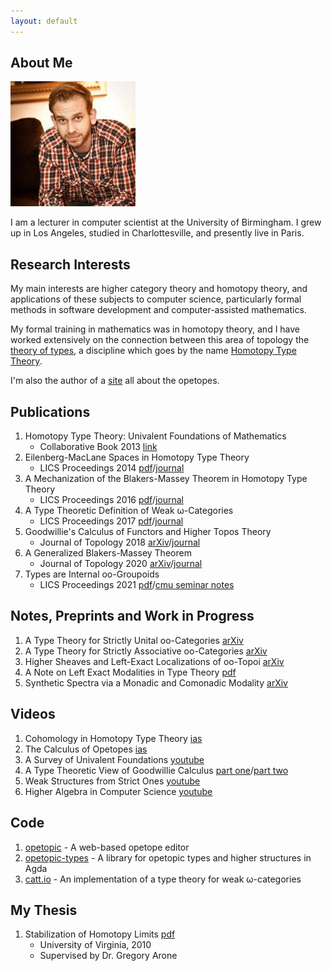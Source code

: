 ```yaml
---
layout: default
---
```


## About Me

<img class="profile-picture" src="files/eric.jpg">

I am a lecturer in computer scientist at the University of
Birmingham. I grew up in Los Angeles, studied in Charlottesville, and
presently live in Paris.

## Research Interests

My main interests are higher category theory and homotopy theory, and
applications of these subjects to computer science, particularly
formal methods in software development and computer-assisted
mathematics. 

My formal training in mathematics was in homotopy theory, and I have
worked extensively on the connection between this area of topology the
[theory of types](https://en.wikipedia.org/wiki/Type_theory), a
discipline which goes by the name [Homotopy Type
Theory](http://www.homotopytypetheory.org).

I'm also the author of a [site](http://opetopic.net) all about the
opetopes.

## Publications

1. Homotopy Type Theory: Univalent Foundations of Mathematics
   * Collaborative Book 2013 [link](https://homotopytypetheory.org/book/)
2. Eilenberg-MacLane Spaces in Homotopy Type Theory 
   * LICS Proceedings 2014 [pdf](files/emhott.pdf)/[journal](https://dl.acm.org/citation.cfm?id=2603088)
3. A Mechanization of the Blakers-Massey Theorem in Homotopy Type Theory
   * LICS Proceedings 2016 [pdf](files/bmhott.pdf)/[journal](https://ieeexplore.ieee.org/document/8576476)
4. A Type Theoretic Definition of Weak &omega;-Categories
   * LICS Proceedings 2017 [pdf](files/catt.pdf)/[journal](https://ieeexplore.ieee.org/document/8005124)
5. Goodwillie's Calculus of Functors and Higher Topos Theory 
   * Journal of Topology 2018 [arXiv](https://arxiv.org/abs/1703.09632)/[journal](https://londmathsoc.onlinelibrary.wiley.com/doi/pdf/10.1112/topo.12082)
6. A Generalized Blakers-Massey Theorem
   * Journal of Topology 2020 [arXiv](https://arxiv.org/abs/1703.09050)/[journal](https://londmathsoc.onlinelibrary.wiley.com/doi/abs/10.1112/topo.12163)
7. Types are Internal oo-Groupoids
   * LICS Proceedings 2021 [pdf](files/type-int-grpds.pdf)/[cmu seminar notes](files/cmu-hott-seminar-notes.pdf)

## Notes, Preprints and Work in Progress

1. A Type Theory for Strictly Unital oo-Categories [arXiv](https://arxiv.org/abs/2007.08307)
2. A Type Theory for Strictly Associative oo-Categories [arXiv](https://arxiv.org/abs/2109.01513)
3. Higher Sheaves and Left-Exact Localizations of oo-Topoi [arXiv](https://arxiv.org/abs/2101.02791)
4. A Note on Left Exact Modalities in Type Theory [pdf](files/lmhtt.pdf)
5. Synthetic Spectra via a Monadic and Comonadic Modality [arXiv](https://arxiv.org/abs/2102.04099)

## Videos

1. Cohomology in Homotopy Type Theory [ias](https://video.ias.edu/univalent/1213/0306-EricFinster)
2. The Calculus of Opetopes [ias](https://video.ias.edu/1213/univalent/0131-EricFinster)
3. A Survey of Univalent Foundations [youtube](https://www.youtube.com/watch?v=z3IBvmrcObg)
4. A Type Theoretic View of Goodwillie Calculus [part one](https://www.youtube.com/watch?v=bcUk4l6B8jI)/[part two](https://www.youtube.com/watch?v=xIHq6XcVEBE)
5. Weak Structures from Strict Ones [youtube](https://www.youtube.com/watch?v=wz3h59rnhOU)
6. Higher Algebra in Computer Science [youtube](https://www.youtube.com/watch?v=pD8M4u30dHM)

## Code

1. [opetopic](https://github.com/ericfinster/opetopic) - A web-based opetope editor
2. [opetopic-types](https://github.com/ericfinster/opetopic-types) - A library for opetopic types and higher structures in Agda
3. [catt.io](https://github.com/ericfinster/catt.io) - An implementation of a type theory for weak &omega;-categories

## My Thesis

1. Stabilization of Homotopy Limits [pdf](files/thesis.pdf)
   * University of Virginia, 2010
   * Supervised by Dr. Gregory Arone

